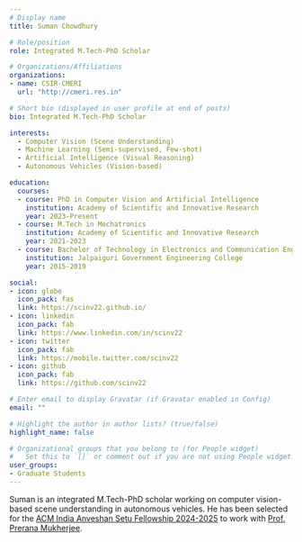 ```yaml
---
# Display name
title: Suman Chowdhury

# Role/position
role: Integrated M.Tech-PhD Scholar

# Organizations/Affiliations
organizations:
- name: CSIR-CMERI
  url: "http://cmeri.res.in"

# Short bio (displayed in user profile at end of posts)
bio: Integrated M.Tech-PhD Scholar

interests:
  - Computer Vision (Scene Understanding)
  - Machine Learning (Semi-supervised, Few-shot)
  - Artificial Intelligence (Visual Reasoning)
  - Autonomous Vehicles (Vision-based)

education:
  courses:
  - course: PhD in Computer Vision and Artificial Intelligence
    institution: Academy of Scientific and Innovative Research
    year: 2023-Present
  - course: M.Tech in Mechatronics
    institution: Academy of Scientific and Innovative Research
    year: 2021-2023
  - course: Bachelor of Technology in Electronics and Communication Engineering
    institution: Jalpaiguri Government Engineering College
    year: 2015-2019

social:
- icon: globe
  icon_pack: fas
  link: https://scinv22.github.io/
- icon: linkedin
  icon_pack: fab
  link: https://www.linkedin.com/in/scinv22
- icon: twitter
  icon_pack: fab
  link: https://mobile.twitter.com/scinv22
- icon: github
  icon_pack: fab
  link: https://github.com/scinv22

# Enter email to display Gravatar (if Gravatar enabled in Config)
email: ""

# Highlight the author in author lists? (true/false)
highlight_name: false

# Organizational groups that you belong to (for People widget)
#   Set this to `[]` or comment out if you are not using People widget.
user_groups:
- Graduate Students
---
```


Suman is an integrated M.Tech-PhD scholar working on computer vision-based scene understanding in autonomous vehicles. He has been selected for the [ACM India Anveshan Setu Fellowship 2024-2025](https://www.acm.org/articles/acm-india-bulletins/2024/announcing-acm-india-anveshan-setu-fellows) to work with [Prof. Prerana Mukherjee](https://www.jnu.ac.in/content/prerana).
